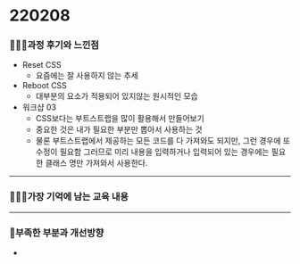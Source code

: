 # 220208

### 👨🏼‍🏫과정 후기와 느낀점

- Reset CSS
  - 요즘에는 잘 사용하지 않는 추세
- Reboot CSS
  - 대부분의 요소가 적용되어 있지않는 원시적인 모습
- 워크샵 03
  - CSS보다는 부트스트랩을 많이 활용해서 만들어보기
  - 중요한 것은 내가 필요한 부분만 뽑아서 사용하는 것
  - 물론 부트스트랩에서 제공하는 모든 코드를 다 가져와도 되지만, 그런 경우에 또 수정이 필요함 그러므로 미리 내용을 입력하거나 입력되어 있는 경우에는 필요한 클래스 명만 가져와서 사용한다.

---

### 💁🏼‍♂️가장 기억에 남는 교육 내용



---

### 💫부족한 부분과 개선방향

- 
